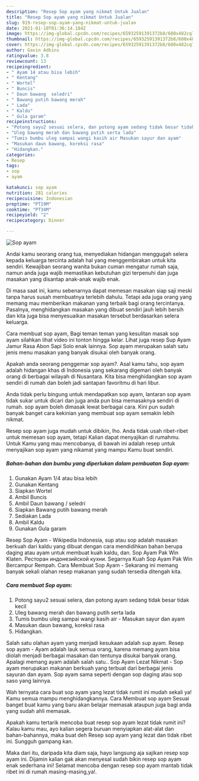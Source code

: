 ```yaml
---
description: "Resep Sop ayam yang nikmat Untuk Jualan"
title: "Resep Sop ayam yang nikmat Untuk Jualan"
slug: 919-resep-sop-ayam-yang-nikmat-untuk-jualan
date: 2021-01-10T01:36:14.184Z
image: https://img-global.cpcdn.com/recipes/65932591391372b8/680x482cq70/sop-ayam-foto-resep-utama.jpg
thumbnail: https://img-global.cpcdn.com/recipes/65932591391372b8/680x482cq70/sop-ayam-foto-resep-utama.jpg
cover: https://img-global.cpcdn.com/recipes/65932591391372b8/680x482cq70/sop-ayam-foto-resep-utama.jpg
author: Gavin Adkins
ratingvalue: 3.8
reviewcount: 13
recipeingredient:
- " Ayam 14 atau bisa lebih"
- " Kentang"
- " Wortel"
- " Buncis"
- " Daun bawang  seledri"
- " Bawang putih bawang merah"
- " Lada"
- " Kaldu"
- " Gula garam"
recipeinstructions:
- "Potong sayu2 sesuai selera, dan potong ayam sedang tidak besar tidak kecil"
- "Uleg bawang merah dan bawang putih serta lada"
- "Tumis bumbu uleg sampai wangi kasih air Masukan sayur dan ayam"
- "Masukan daun bawang, koreksi rasa"
- "Hidangkan."
categories:
- Resep
tags:
- sop
- ayam

katakunci: sop ayam 
nutrition: 281 calories
recipecuisine: Indonesian
preptime: "PT19M"
cooktime: "PT34M"
recipeyield: "2"
recipecategory: Dinner

---
```



![Sop ayam](https://img-global.cpcdn.com/recipes/65932591391372b8/680x482cq70/sop-ayam-foto-resep-utama.jpg)

Andai kamu seorang orang tua, menyediakan hidangan menggugah selera kepada keluarga tercinta adalah hal yang menggembirakan untuk kita sendiri. Kewajiban seorang  wanita bukan cuman mengatur rumah saja, namun anda juga wajib memastikan kebutuhan gizi terpenuhi dan juga masakan yang disantap anak-anak wajib enak.

Di masa  saat ini, kamu sebenarnya dapat memesan masakan siap saji meski tanpa harus susah membuatnya terlebih dahulu. Tetapi ada juga orang yang memang mau memberikan makanan yang terbaik bagi orang tercintanya. Pasalnya, menghidangkan masakan yang dibuat sendiri jauh lebih bersih dan kita juga bisa menyesuaikan masakan tersebut berdasarkan selera keluarga. 

Cara membuat sop ayam, Bagi teman teman yang kesulitan masak sop ayam silahkan lihat video ini tonton hingga kelar. Lihat juga resep Sup Ayam Jamur Rasa Abon Sapi Solo enak lainnya. Sop ayam merupakan salah satu jenis menu masakan yang banyak disukai oleh banyak orang.

Apakah anda seorang penggemar sop ayam?. Asal kamu tahu, sop ayam adalah hidangan khas di Indonesia yang sekarang digemari oleh banyak orang di berbagai wilayah di Nusantara. Kita bisa menghidangkan sop ayam sendiri di rumah dan boleh jadi santapan favoritmu di hari libur.

Anda tidak perlu bingung untuk mendapatkan sop ayam, lantaran sop ayam tidak sukar untuk dicari dan juga anda pun bisa memasaknya sendiri di rumah. sop ayam boleh dimasak lewat berbagai cara. Kini pun sudah banyak banget cara kekinian yang membuat sop ayam semakin lebih nikmat.

Resep sop ayam juga mudah untuk dibikin, lho. Anda tidak usah ribet-ribet untuk memesan sop ayam, tetapi Kalian dapat menyajikan di rumahmu. Untuk Kamu yang mau mencobanya, di bawah ini adalah resep untuk menyajikan sop ayam yang nikamat yang mampu Kamu buat sendiri.

<!--inarticleads1-->

##### Bahan-bahan dan bumbu yang diperlukan dalam pembuatan Sop ayam:

1. Gunakan  Ayam 1/4 atau bisa lebih
1. Gunakan  Kentang
1. Siapkan  Wortel
1. Ambil  Buncis
1. Ambil  Daun bawang / seledri
1. Siapkan  Bawang putih bawang merah
1. Sediakan  Lada
1. Ambil  Kaldu
1. Gunakan  Gula garam


Resep Sop Ayam - Wikipedia Indonesia, sup atau sop adalah masakan berkuah dari kaldu yang dibuat dengan cara mendidihkan bahan berupa daging atau ayam untuk membuat kuah kaldu, dan. Sop Ayam Pak Win Klaten. Ресторан индонезийской кухни. Segarnya Kuah Sop Ayam Pak Win Bercampur Rempah. Cara Membuat Sop Ayam - Sekarang ini memang banyak sekali olahan resep makanan yang sudah tersedia ditengah kita. 

<!--inarticleads2-->

##### Cara membuat Sop ayam:

1. Potong sayu2 sesuai selera, dan potong ayam sedang tidak besar tidak kecil
1. Uleg bawang merah dan bawang putih serta lada
1. Tumis bumbu uleg sampai wangi kasih air - Masukan sayur dan ayam
1. Masukan daun bawang, koreksi rasa
1. Hidangkan.


Salah satu olahan ayam yang menjadi kesukaan adalah sup ayam. Resep sop ayam - Ayam adalah lauk semua orang, karena memang ayam bisa diolah menjadi berbagai masakan dan tentunya disukai banyak orang. Apalagi memang ayam adalah salah satu.. Sop Ayam Lezat Nikmat - Sop ayam merupakan makanan berkuah yang terbuat dari berbagai jenis sayuran dan ayam. Sop ayam sama seperti dengan sop daging atau sop saso yang lainnya. 

Wah ternyata cara buat sop ayam yang lezat tidak rumit ini mudah sekali ya! Kamu semua mampu menghidangkannya. Cara Membuat sop ayam Sesuai banget buat kamu yang baru akan belajar memasak ataupun juga bagi anda yang sudah ahli memasak.

Apakah kamu tertarik mencoba buat resep sop ayam lezat tidak rumit ini? Kalau kamu mau, ayo kalian segera buruan menyiapkan alat-alat dan bahan-bahannya, maka buat deh Resep sop ayam yang lezat dan tidak ribet ini. Sungguh gampang kan. 

Maka dari itu, daripada kita diam saja, hayo langsung aja sajikan resep sop ayam ini. Dijamin kalian gak akan menyesal sudah bikin resep sop ayam enak sederhana ini! Selamat mencoba dengan resep sop ayam mantab tidak ribet ini di rumah masing-masing,ya!.

